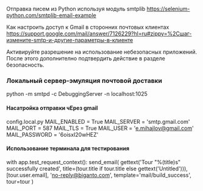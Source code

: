 Отправка писем из Python используя модуль smtplib
https://selenium-python.com/smtplib-email-example

Как настроить доступ к Gmail в сторонних почтовых клиентах
https://support.google.com/mail/answer/7126229?hl=ru#zippy=%2Cшаг-измените-smtp-и-другие-параметры-в-клиенте

Активируйте разрешение на использование небезопасных приложений. После этого дополнително подтвердить действие в разделе безопасность.

### Локальный сервер-эмуляция почтовой доставки 
python -m smtpd -c DebuggingServer -n localhost:1025


#### Насатройка отправки чЕрез gmail
config.local.py
MAIL_ENABLED = True
MAIL_SERVER = 'smtp.gmail.com'
MAIL_PORT = 587
MAIL_TLS = True
MAIL_USER = 'e.mihajlov@gmail.com'
MAIL_PASSWORD = '6oisxI20wHEZ'

#### Использование терминала для тестирования 

with app.test_request_context():
    send_email(
        gettext('Tour "%(title)s" successfully created', title=(tour.title if tour.title else gettext('Untitled'))),
        [tour.user.email],
        'no-reply@biganto.com',
        template='mail/build_success',
        tour=tour
    )
    
